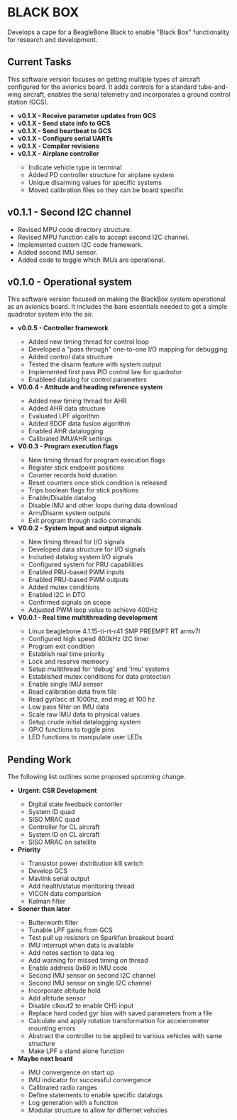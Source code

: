 
BLACK BOX
=========

Develops a cape for a BeagleBone Black to enable "Black 
Box" functionality for research and development.


Current Tasks
-------------
This software version focuses on getting multiple types of aircraft
configured for the avionics board.  It adds controls for a standard
tube-and-wing aircraft, enables the serial telemetry and incorporates
a ground control station (GCS).

<ul>
<li><b> v0.1.X - Receive parameter updates from GCS </b></li>
<li><b> v0.1.X - Send state info to GCS </b></li>
<li><b> v0.1.X - Send heartbeat to GCS </b></li>
<li><b> v0.1.X - Configure serial UARTs </b></li>
<li><b> v0.1.X - Compiler revisions </b></li>
<li><b> v0.1.X - Airplane controller </b></li>
<ul>
  <li> Indicate vehicle type in terminal </li>
  <li> Added PD controller structure for airplane system </li>
  <li> Unique disarming values for specific systems </li>
  <li> Moved calibration files so they can be board specific </li>
</ul>
</ul>


v0.1.1 - Second I2C channel
---------------------------
<ul>
  <li> Revised MPU code directory structure. </li>
  <li> Revised MPU function calls to accept second I2C channel. </li>
  <li> Implemented custom I2C code framework. </li>
  <li> Added second IMU sensor. </li>
  <li> Added code to toggle which IMUs are operational. </li>
</ul>


v0.1.0 - Operational system
---------------------------
This software version focused on making the BlackBox system operational
as an avionics board.  It includes the bare essentials needed to get a 
simple quadrotor system into the air.

<ul>
<li><b> v0.0.5 - Controller framework </b></li>
<ul>
  <li> Added new timing thread for control loop </li>
  <li> Developed a "pass through" one-to-one I/O mapping for debugging </li>
  <li> Added control data structure </li>
  <li> Tested the disarm feature with system output </li>
  <li> Implemented first pass PID control law for quadrotor </li>
  <li> Enableed datalog for control parameters </li>
</ul>
<li><b> V0.0.4 - Attitude and heading reference system </b></li>
<ul>
  <li> Added new timing thread for AHR </li>
  <li> Added AHR data structure </li> 
  <li> Evaluated LPF algorithm </li>
  <li> Added 9DOF data fusion algorithm </li>
  <li> Enabled AHR datalogging </li>
  <li> Calibrated IMU/AHR settings </li>
</ul>
<li><b> V0.0.3 - Program execution flags </b></li>
<ul>
  <li> New timing thread for program execution flags </li>
  <li> Register stick endpoint positions </li>
  <li> Counter records hold duration </li> 
  <li> Reset counters once stick condition is released </li>
  <li> Trips boolean flags for stick positions </li> 
  <li> Enable/Disable datalog </li>
  <li> Disable IMU and other loops during data download </li>
  <li> Arm/Disarm system outputs </li>
  <li> Exit program through radio commands </li>
</ul>
<li><b> V0.0.2 - System input and output signals </b></li>
<ul>
  <li> New timing thread for I/O signals </li>
  <li> Developed data structure for I/O signals </li>
  <li> Included datalog system I/O signals </li>
  <li> Configured system for PRU capabilities </li>
  <li> Enabled PRU-based PWM inputs </li>
  <li> Enabled PRU-based PWM outputs </li>
  <li> Added mutex conditions </li>
  <li> Enabled I2C in DTO </li>
  <li> Confirmed signals on scope </li>
  <li> Adjusted PWM loop value to achieve 400Hz </li>
</ul>
<li><b> V0.0.1 - Real time multithreading development </b></li>
<ul>
  <li> Linux beaglebone 4.1.15-ti-rt-r41 SMP PREEMPT RT armv7l </li>
  <li> Configured high speed 400kHz I2C timer </li>
  <li> Program exit condition </li>
  <li> Establish real time priority </li>
  <li> Lock and reserve memeory </li>
  <li> Setup multithread for 'debug' and 'imu' systems </li> 
  <li> Established mutex conditions for data protection </li>
  <li> Enable single IMU sensor </li>
  <li> Read calibration data from file </li>
  <li> Read gyr/acc at 1000hz, and mag at 100 hz </li>
  <li> Low pass filter on IMU data </li>
  <li> Scale raw IMU data to physical values </li> 
  <li> Setup crude initial datalogging system </li>
  <li> GPIO functions to toggle pins </li>
  <li> LED functions to manipulate user LEDs </li>
</ul>
</ul>



Pending Work
------------
The following list outlines some proposed upcoming change.

<ul>
<li><b> Urgent: CSR Development </b></li>
<ul>
  <li> Digital state feedback contorller </li>
  <li> System ID quad </li>
  <li> SISO MRAC quad </li>
  <li> Controller for CL aircraft </li>
  <li> System ID on CL aircraft </li>
  <li> SISO MRAC on satellite </li>
</ul>
<li><b> Priority </b></li>
<ul>
  <li> Transistor power distribution kill switch </li> 
  <li> Develop GCS </li>
  <li> Mavlink serial output </li>
  <li> Add health/status monitoring thread </li>
  <li> VICON data comparision </li>
  <li> Kalman filter </li>
</ul>
<li><b> Sooner than later </b></li>
<ul>
  <li> Butterworth filter </li>
  <li> Tunable LPF gains from GCS </li>
  <li> Test pull up resistors on Sparkfun breakout board </li>
  <li> IMU interrupt when data is available </li>
  <li> Add notes section to data log </li>
  <li> Add warning for missed timing on thread </li>
  <li> Enable address 0x69 in IMU code </li>
  <li> Second IMU sensor on second I2C channel </li>
  <li> Second IMU sensor on single I2C channel </li>
  <li> Incorporate altitude hold </li> 
  <li> Add altitude sensor </li>
  <li> Disable clkout2 to enable CH5 input </li>
  <li> Replace hard coded gyr bias with saved parameters from a file </li>
  <li> Calculate and apply rotation transformation for accelerometer mounting errors </li>
  <li> Abstract the controller to be applied to various vehicles with same structure </li>
  <li> Make LPF a stand alone function </li>
</ul>
<li><b> Maybe next board </b></li>
<ul>
  <li> IMU convergence on start up </li>
  <li> IMU indicator for successful convergence </li>
  <li> Calibrated radio ranges </li>
  <li> Define statements to enable specific datalogs </li>
  <li> Log generation with a function </li>
  <li> Modular structure to allow for differnet vehicles </li>
</ul>
</ul>



